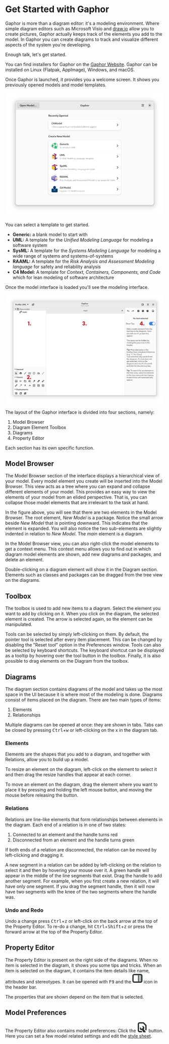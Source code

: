 # Get Started with Gaphor

Gaphor is more than a diagram editor: it's a modeling environment.
Where simple diagram editors such as Microsoft Visio and [draw.io](https://draw.io)
allow you to create pictures, Gaphor actually keeps track of the elements you add
to the model. In Gaphor you can create diagrams to track and visualize different aspects
of the system you're developing.

Enough talk, let's get started.

You can find installers for Gaphor on the [Gaphor Website](https://gaphor.org/download). Gaphor can be installed on
Linux (Flatpak, AppImage), Windows, and macOS.

Once Gaphor is launched, it provides you a welcome screen. It shows you
previously opened models and model templates.

![welcome screen](images/getting-started-greeter.png)

You can select a template to get started.

- **Generic:** a blank model to start with
- **UML:** A template for the *Unified Modeling Language* for modeling a software system
- **SysML:** A template for the *Systems Modeling Language* for modeling a wide range of systems and systems-of-systems
- **RAAML:** A template for the *Risk Analysis and Assessment Modeling language* for safety and reliability analysis
- **C4 Model:** A template for *Context, Containers, Components, and Code* which for lean modeling of software architecture

Once the model interface is loaded you'll see the modeling interface.

![new model](images/getting-started-new-model.png)

The layout of the Gaphor interface is divided into four sections,
namely:

1. Model Browser
2. Diagram Element Toolbox
3. Diagrams
4. Property Editor

Each section has its own specific function.

## Model Browser

The Model Browser section of the interface displays a hierarchical view of
your model. Every model element you create will be inserted into the
Model Browser. This view acts as a tree where you can expand and
collapse different elements of your model. This provides an easy way to
view the elements of your model from an elided perspective. That is, you
can collapse those model elements that are irrelevant to the task at
hand.

In the figure above, you will see that there are two elements in
the Model Browser. The root element, _New Model_ is a package. Notice
the small arrow beside _New Model_ that is pointing downward. This
indicates that the element is expanded. You will also notice the two
sub-elements are slightly indented in relation to _New Model_.
The _main_ element is a diagram.

In the Model Browser view, you can also right-click the model elements to
get a context menu. This context menu allows you to find out in which
diagram model elements are shown, add new diagrams and packages, and
delete an element.

Double-clicking on a diagram element will show it in the Diagram
section. Elements such as classes and packages can be dragged from the
tree view on the diagrams.

## Toolbox

The toolbox is used to add new items to a diagram. Select the element you want
to add by clicking on it. When you click on the diagram, the selected element is
created. The arrow is selected again, so the element can be manipulated.

Tools can be selected by simply left-clicking on them. By default, the pointer
tool is selected after every item placement. This can be changed by disabling
the "Reset tool" option in the Preferences window. Tools can also be selected by
keyboard shortcuts. The keyboard shortcut can be displayed as a tooltip by
hovering over the tool button in the toolbox. Finally, it is also possible to
drag elements on the Diagram from the toolbox.

## Diagrams

The diagram section contains diagrams of the model and takes up the most space
in the UI because it is where most of the modeling is done. Diagrams consist of
items placed on the diagram. There are two main types of items:

1. Elements
2. Relationships

Multiple diagrams can be opened at once: they are shown in tabs. Tabs can be
closed by pressing <kbd>Ctrl</kbd>+<kbd>w</kbd> or left-clicking on the x in the
diagram tab.

### Elements

Elements are the shapes that you add to a diagram, and together with Relations,
allow you to build up a model.

To resize an element on the diagram, left-click on the element to select it and
then drag the resize handles that appear at each corner.

To move an element on the diagram, drag the element where you want to place it
by pressing and holding the left mouse button, and moving the mouse before
releasing the button.

### Relations

Relations are line-like elements that form relationships between elements in the
diagram. Each end of a relation is in one of two states:

1. Connected to an element and the handle turns red
2. Disconnected from an element and the handle turns green

If both ends of a relation are disconnected, the relation can be moved by
left-clicking and dragging it.

A new segment in a relation can be added by left-clicking on the relation to
select it and then by hovering your mouse over it. A green handle
will appear in the middle of the line segments that exist. Drag the handle to
add another segment. For example, when you first create a new relation, it will
have only one segment. If you drag the segment handle, then it will now have two
segments with the knee of the two segments where the handle was.

### Undo and Redo

Undo a change press <kbd>Ctrl</kbd>+<kbd>z</kbd> or left-click on the back arrow
at the top of the Property Editor. To re-do a change, hit
<kbd>Ctrl</kbd>+<kbd>Shift</kbd>+<kbd>z</kbd> or press the forward arrow at the
top of the Property Editor.

## Property Editor

The Property Editor is present on the right side of the diagrams. When no item
is selected in the diagram, it shows you some tips and tricks. When an item is
selected on the diagram, it contains the item details like name, attributes and
stereotypes. It can be opened with <kbd>F9</kbd> and the
![sidebar-show-right-symbolic](images/sidebar-show-right-symbolic.svg) icon in
the header bar.

The properties that are shown depend on the item that is selected.

## Model Preferences

The Property Editor also contains model preferences: Click the ![document-properties-symbolic](images/document-properties-symbolic.svg)
button. Here you can set a few model related settings and edit the [style sheet](style_sheets).
